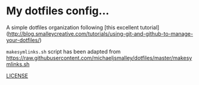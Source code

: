 # My dotfiles config...

A simple dotfiles organization following [this excellent tutorial] (http://blog.smalleycreative.com/tutorials/using-git-and-github-to-manage-your-dotfiles/)

`makesymlinks.sh` script has been adapted from
https://raw.githubusercontent.com/michaeljsmalley/dotfiles/master/makesymlinks.sh

[LICENSE](LICENSE)

